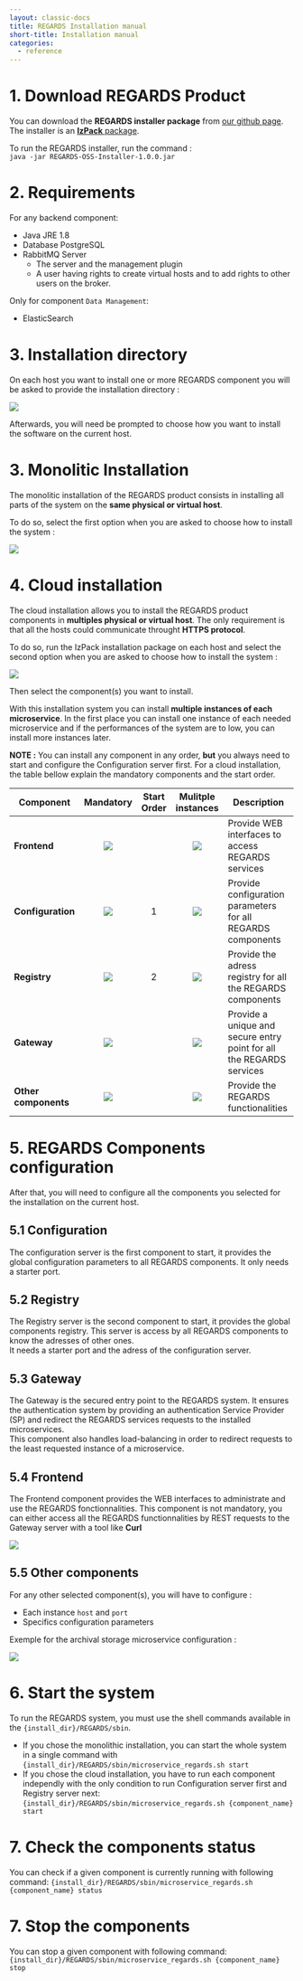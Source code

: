```yaml
---
layout: classic-docs
title: REGARDS Installation manual
short-title: Installation manual
categories:
  - reference
---
```


# 1\. Download REGARDS Product

You can download the **REGARDS installer package** from [our github page](https://github.com/RegardsOss/RegardsOss.github.io).  
The installer is an [**IzPack** package](http://izpack.org/).

To run the REGARDS installer, run the command :<br>
`java -jar REGARDS-OSS-Installer-1.0.0.jar`

# 2\. Requirements

For any backend component:
- Java JRE 1.8
- Database PostgreSQL
- RabbitMQ Server
  - The server and the management plugin
  - A user having rights to create virtual hosts and to add rights to other users on the broker.

Only for component `Data Management`:
- ElasticSearch

# 3\. Installation directory
On each host you want to install one or more REGARDS component you will be asked to provide the installation directory :

![](/assets/images/installation/select-directory.png)

Afterwards, you will need be prompted to choose how you want to install the software on the current host.

# 3\. Monolitic Installation

The monolitic installation of the REGARDS product consists in installing all parts of the system on the **same physical or virtual host**.  

To do so, select the first option when you are asked to choose how to install the system :

![](/assets/images/installation/monolithic-installation.png)

# 4\. Cloud installation

The cloud installation allows you to install the REGARDS product components in **multiples physical or virtual host**. The only requirement is that all the hosts could communicate throught **HTTPS protocol**.

To do so, run the IzPack installation package on each host and select the second option when you are asked to choose how to install the system :

![](/assets/images/installation/cloud-installation.png)

Then select the component(s) you want to install.

With this installation system you can install **multiple instances of each microservice**. In the first place you can install one instance of each needed microservice and if the performances of the system are to low, you can install more instances later.

**NOTE :** You can install any component in any order, **but** you always need to start and configure the Configuration server first. For a cloud installation, the table bellow explain the mandatory components and the start order.

Component                | Mandatory                   | Start Order | Mulitple instances          | Description
------------------------ | :-------------------------: | :---------: | :-------------------------: | --------------------------------------------------------------------
**Frontend**             | ![](/assets/images/nok.png) |             | ![](/assets/images/nok.png) | Provide WEB interfaces to access REGARDS services
**Configuration**        | ![](/assets/images/ok.png)  | 1           | ![](/assets/images/nok.png) | Provide configuration parameters for all REGARDS components
**Registry**             | ![](/assets/images/ok.png)  | 2           | ![](/assets/images/nok.png) | Provide the adress registry for all the REGARDS components
**Gateway**              | ![](/assets/images/ok.png)  |             | ![](/assets/images/nok.png) | Provide a unique and secure entry point for all the REGARDS services
**Other components**     | ![](/assets/images/nok.png) |             | ![](/assets/images/ok.png)  | Provide the REGARDS functionalities

# 5\. REGARDS Components configuration

After that, you will need to configure all the components you selected for the installation on the current host.

## 5.1 Configuration

The configuration server is the first component to start, it provides the global configuration parameters to all REGARDS components. It only needs a starter port.

## 5.2 Registry

The Registry server is the second component to start, it provides the global components registry. This server is access by all REGARDS components to know the adresses of other ones.<br>
It needs a starter port and the adress of the configuration server.

## 5.3 Gateway

The Gateway is the secured entry point to the REGARDS system. It ensures the authentication system by providing an authentication Service Provider (SP) and redirect the REGARDS services requests to the installed microservices.<br>
This component also handles load-balancing in order to redirect requests to the least requested instance of a microservice.

## 5.4 Frontend

The Frontend component provides the WEB interfaces to administrate and use the REGARDS fonctionnalities. This component is not mandatory, you can either access all the REGARDS functionnalities by REST requests to the Gateway server with a tool like **Curl**

![](/assets/images/installation/frontend.png)

## 5.5 Other components

For any other selected component(s), you will have to configure :

- Each instance `host` and `port`
- Specifics configuration parameters

Exemple for the archival storage microservice configuration :

![](/assets/images/installation/admin.png)

# 6\. Start the system
To run the REGARDS system, you must use the shell commands available in the `{install_dir}/REGARDS/sbin`.

- If you chose the monolithic installation, you can start the whole system in a single command with
`{install_dir}/REGARDS/sbin/microservice_regards.sh start`
- If you chose the cloud installation, you have to run each component independly with the only condition to run Configuration server first and Registry server next:
`{install_dir}/REGARDS/sbin/microservice_regards.sh {component_name} start`

# 7\. Check the components status
You can check if a given component is currently running with following command:
`{install_dir}/REGARDS/sbin/microservice_regards.sh {component_name} status`

# 7\. Stop the components
You can stop a given component with following command:
`{install_dir}/REGARDS/sbin/microservice_regards.sh {component_name} stop`
